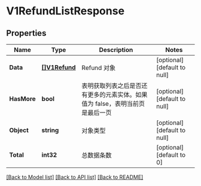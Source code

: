 # V1RefundListResponse

## Properties
Name | Type | Description | Notes
------------ | ------------- | ------------- | -------------
**Data** | [**[]V1Refund**](v1Refund.md) | Refund 对象 | [optional] [default to null]
**HasMore** | **bool** | 表明获取列表之后是否还有更多的元素实体。如果值为 false，表明当前页是最后一页 | [optional] [default to null]
**Object** | **string** | 对象类型 | [optional] [default to null]
**Total** | **int32** | 总数据条数 | [optional] [default to 0]

[[Back to Model list]](../README.md#documentation-for-models) [[Back to API list]](../README.md#documentation-for-api-endpoints) [[Back to README]](../README.md)


